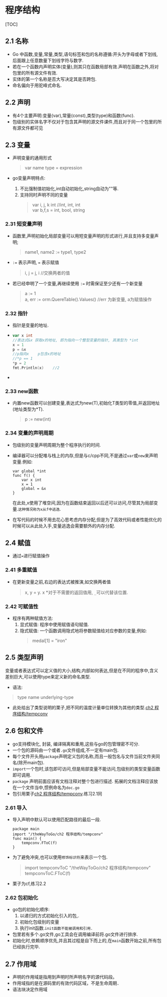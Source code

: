 # 程序结构 

[TOC]

##  2.1 名称

- Go 中函数,变量,常量,类型,语句标签和包的名称遵循:开头为字母或者下划线,后面跟上任意数量下划线字符与数字.
- 若在一个函数内声明实体(变量),则其只在函数局部有效.声明在函数之外,将对包里的所有源文件有效.
- 实体的第一个名称是否大写决定其是否跨包.
- 命名偏向于用驼峰式命名.

##  2.2  声明

- 有4个主要声明:变量(var),常量(const),类型(type)和函数(func).
- 包级别的实体名字不仅对于包含其声明的源文件课件,而且对于同一个包里的所有源文件都可见



## 2.3 变量

* 声明变量的通用形式

  > var name type = expression

* go变量声明特点:
  
  1. 不比强制值初始化,int自动初始化,string自动为""等.
  2. 支持同时声明不同的变量
     > var i, j, k int    //int, int, int  
     > var b,f,s = int, bool, string

###  2.31 短变量声明

* 函数里,声明初始化局部变量可以用短变量声明的形式进行,并且支持多变量声明;

  > name1, name2 := type1, type2

* `:=` 表示声明, `=` 表示赋值

  > i, j = j, i  //交换两者的值

* 若已经申明了一个变量,再继续使用 `:=` 时需保证至少还有一个新变量
  > a := 1  
  > a, err := orm.QuereTable().Values() //err 为新变量, a为赋值操作

###  2.32 指针

* 指针是变量的地址.

* ```go
  var x int
  //表达式&x 获取x的地址, 即为指向一个整型变量的指针, 其类型为 *int
  x = 1
  p = &x
  //p指向x	p包含x的地址
  //*p == 1
  *p = 2
  fmt.Println(x)	//2
  ```

* 

### 2.33 new函数

* 内置new函数可以创建变量,表达式为new(T),初始化T类型的零值,并返回地址(地址类型为*T).

  > p := new(int)

### 2.34 变量的声明周期

* 包级别的变量声明周期为整个程序执行的时间.
* 编译器可以分配堆与栈上的内存,但是与c/cpp不同,不是通过`var`或`new`来声明变量.例如:

  ```
  var global *int
  func f() {
      var x int
      x = 1
      global = &x
  }
  ```

  在此处,x使用了堆空间,因为在函数结束返回以后还可以访问,尽管其为局部变量.`这种情况称为x从f中逃逸`.
* 在写代码的时候不用去花心思考虑内存分配,但是为了高效代码或者性能优化的时候可以从此处入手,变量逃逸会需要额外的内存分配.

## 2.4 赋值

* 通过`=`进行赋值操作
  
### 2.41 多重赋值

* 在更新变量之前,右边的表达式被推演,如交换两者值
  >x, y = y. x
*对于不需要的返回值用, `_`可以代替该位置.

### 2.42 可赋值性

* 程序有两种赋值方法:  
  1. 显式赋值: 程序中使用赋值语句赋值.  
  2. 隐式赋值: 一个函数调用隐式地将参数赋值给对应参数的变量,例如:
     > medal[1] = "iron"
     > 

## 2.5 类型声明

变量或者表达式可以定义值的大小,结构,内部如何表达,但是在不同的程序中,含义差别巨大,可以使用type来定义新的命名类型.

* 语法:
  
>type name underlying-type
  
* 此处给出了类型说明的栗子,把不同的温度计量单位转换为其他的类型.[ch2 程序结构/tempconv](file/)

## 2.6 包和文件

* go支持模块化, 封装, 编译隔离和重用,这些与go的包管理密不可分.
* 一个包的源码由一个或者`.go`文件组成,不一定有main包.
* 每个文件开头用`package`声明定义包的名称,而且一般包名与文件当前文件夹同名(除开main包).
* `import`一个包时,该包即可访问,但是局部变量不能访问,包级别的类型变量函数即可调用.
* `package` 声明前面应该有文档注释对整个包进行描述. 拓展的文档注释应该放在一个文件当中,惯例命名为`doc.go`
* 包引用栗子[ch2 程序结构/tempconv](file).练习2.1同

### 2.61 导入

* 导入声明中默认可以使用匹配路径的最后一段.
  
  ```
  package main
  import "/theWayToGo/ch2 程序结构/tempconv"
  func main() {
      tempconv.FToC(f)
  }
  
  ```

* 为了避免冲突,也可以使用`修饰标识符`来表示一个包.
  > import tempconvToC "/theWayToGo/ch2 程序结构/tempconv"  
  > tempconvToC.FToC(f)

* 栗子为cf,练习2.2 

### 2.62 包初始化

* go包的初始化顺序:  
  1. 以递归的方式初始化引入的包,.
  2. 初始化包级别的变量
  3. 执行init函数.`init函数不能被调用和引用.`
* 包里若有多个.go文件,go工具会在调用编译前将.go文件进行排序.
* 初始化时,依赖顺序优先,并且其过程是自下而上的,在`main`函数开始之前,所有包已经执行完毕.


## 2.7 作用域

* 声明的作用域是指用到声明时所声明名字的源代码段。
* 作用域指的是在源码里的有效代码区域，不是生命周期．
* 语法块决定作用域

